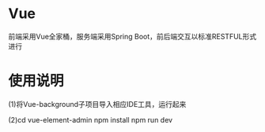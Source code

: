 # Vue
前端采用Vue全家桶，服务端采用Spring Boot，前后端交互以标准RESTFUL形式进行

# 使用说明
(1)将Vue-background子项目导入相应IDE工具，运行起来

(2)cd vue-element-admin
   npm install
   npm run dev
